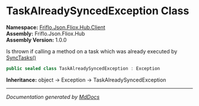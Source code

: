 ﻿<!--  
  <auto-generated>   
    The contents of this file were generated by a tool.  
    Changes to this file may be list if the file is regenerated  
  </auto-generated>   
-->

# TaskAlreadySyncedException Class

**Namespace:** [Friflo.Json.Fliox.Hub.Client](../index.md)  
**Assembly:** Friflo.Json.Fliox.Hub  
**Assembly Version:** 1.0.0

Is thrown if calling a method on a task which was already executed by [SyncTasks()](../FlioxClient/methods/SyncTasks.md)

```csharp
public sealed class TaskAlreadySyncedException : Exception
```

**Inheritance:** object → Exception → TaskAlreadySyncedException

___

*Documentation generated by [MdDocs](https://github.com/ap0llo/mddocs)*
